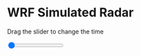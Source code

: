 <h1>WRF Simulated Radar</h1>
<p>Drag the slider to change the time</p>

<div class="slidecontainer">
<input oninput='setImage(this)' class="slider" type="range" min="0" max="5" value="0" step="1" />
<img id='img'/>
</div>

<script>
var img = document.getElementById('img');
var img_array = ['/assets/images/wrf/rf_wrfout_d01_2020-05-06_12:00:00.png',
'/assets/images/wrf/rf_wrfout_d01_2020-05-06_13:00:00.png',
'/assets/images/wrf/rf_wrfout_d01_2020-05-06_14:00:00.png',
'/assets/images/wrf/rf_wrfout_d01_2020-05-06_15:00:00.png',
'/assets/images/wrf/rf_wrfout_d01_2020-05-06_16:00:00.png',];
function setImage(obj)
{
        var value = obj.value;
        img.src = img_array[value];

}
</script>
